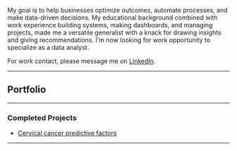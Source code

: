 My goal is to help businesses optimize outcomes, automate processes, and make data-driven decisions. My educational background combined with work experience building systems, making dashboards, and managing projects, made me a versatile generalist with a knack for drawing insights and giving recommendations. I'm now looking for work opportunity to specialize as a data analyst.

For work contact, please message me on [LinkedIn](https://www.linkedin.com/in/maiqha/). 

---

## Portfolio

---

### Completed Projects

- [Cervical cancer predictive factors](http://maiqha.github.io/cervical-cancer-factors-with-R/)

---
